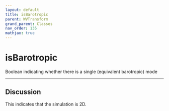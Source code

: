 ```yaml
---
layout: default
title: isBarotropic
parent: WVTransform
grand_parent: Classes
nav_order: 135
mathjax: true
---
```


#  isBarotropic

Boolean indicating whether there is a single (equivalent barotropic) mode


---

## Discussion
This indicates that the simulation is 2D.
